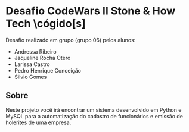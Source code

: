 # Desafio CodeWars II Stone & How Tech \cógido[s]

Desafio realizado em grupo (grupo 06) pelos alunos:

-   Andressa Ribeiro
-   Jaqueline Rocha Otero
-   Larissa Castro
-   Pedro Henrique Conceição
-   Silvio Gomes


## Sobre

Neste projeto você irá encontrar um sistema desenvolvido em Python e MySQL para a automatização do cadastro de funcionários e emissão de holerites de uma empresa.

